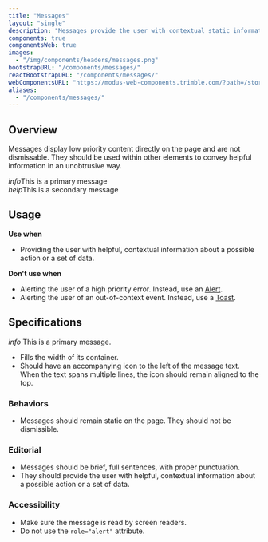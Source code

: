 ```yaml
---
title: "Messages"
layout: "single"
description: "Messages provide the user with contextual static information. They have a lower priority than an alert."
components: true
componentsWeb: true
images:
  - "/img/components/headers/messages.png"
bootstrapURL: "/components/messages/"
reactBootstrapURL: "/components/messages/"
webComponentsURL: "https://modus-web-components.trimble.com/?path=/story/components-message--default"
aliases:
  - "/components/messages/"
---
```


## Overview

Messages display low priority content directly on the page and are not dismissable. They should be used within other elements to convey helpful information in an unobtrusive way.

<div class="d-flex flex-column">
  <div class="message message-primary">
    <i class="modus-icons notranslate">info</i>This is a primary message
  </div>
  <div class="message message-secondary">
    <i class="modus-icons notranslate">help</i>This is a secondary message
  </div>
</div>

## Usage

**Use when**

- Providing the user with helpful, contextual information about a possible action or a set of data.

**Don't use when**

- Alerting the user of a high priority error. Instead, use an [Alert](/components/web/alerts/).
- Alerting the user of an out-of-context event. Instead, use a [Toast](/components/web/toasts/).

## Specifications

<div class="guide-example-block my-3">
  <div class="guide-sample bg-white">
    <div class="message message-primary m-0">
      <i class="modus-icons notranslate">info</i> This is a primary message.
    </div>
  </div>
</div>

- Fills the width of its container.
- Should have an accompanying icon to the left of the message text. When the text spans multiple lines, the icon should remain aligned to the top.

### Behaviors

- Messages should remain static on the page. They should not be dismissible.

### Editorial

- Messages should be brief, full sentences, with proper punctuation.
- They should provide the user with helpful, contextual information about a possible action or a set of data.

### Accessibility

- Make sure the message is read by screen readers.
- Do not use the `role="alert"` attribute.
